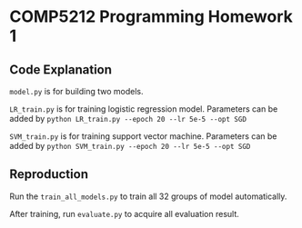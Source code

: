 # COMP5212 Programming Homework 1

## Code Explanation

`model.py` is for building two models.

`LR_train.py` is for training logistic regression model. Parameters can be added
by `python LR_train.py --epoch 20 --lr 5e-5 --opt SGD`

`SVM_train.py` is for training support vector machine. Parameters can be added
by `python SVM_train.py --epoch 20 --lr 5e-5 --opt SGD`

## Reproduction

Run the `train_all_models.py` to train all 32 groups of model automatically.

After training, run `evaluate.py` to acquire all evaluation result.